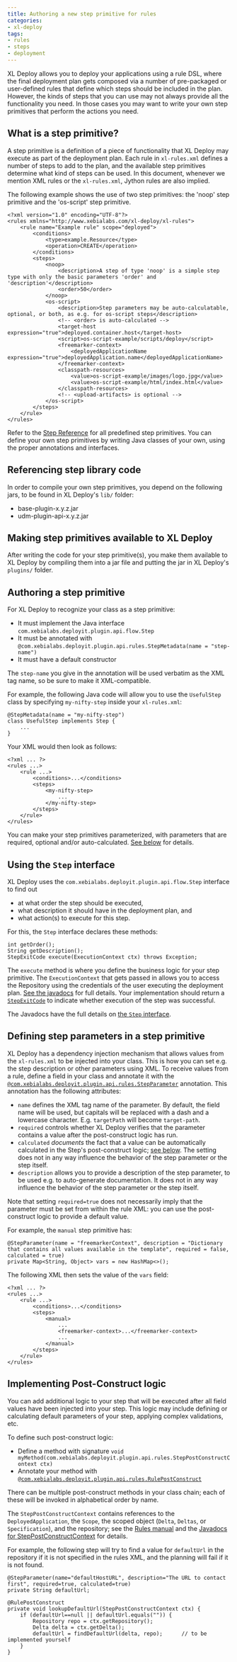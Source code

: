 ```yaml
---
title: Authoring a new step primitive for rules
categories:
- xl-deploy
tags:
- rules
- steps
- deployment
---
```


XL Deploy allows you to deploy your applications using a rule DSL, where the final deployment plan gets composed via a number of pre-packaged or user-defined rules that define which steps should be included in the plan. However, the kinds of steps that you can use may not always provide all the functionality you need. In those cases you may want to write your own step primitives that perform the actions you need.


## What is a step primitive?

A step primitive is a definition of a piece of functionality that XL Deploy may execute as part of the deployment plan. Each rule in `xl-rules.xml` defines a number of steps to add to the plan, and the available step primitives determine what kind of steps can be used. In this document, whenever we mention XML rules or the `xl-rules.xml`, Jython rules are also implied.

The following example shows the use of two step primitives: the 'noop' step primitive and the 'os-script' step primitive.

    <?xml version="1.0" encoding="UTF-8"?>
    <rules xmlns="http://www.xebialabs.com/xl-deploy/xl-rules">
        <rule name="Example rule" scope="deployed">
            <conditions>
                <type>example.Resource</type>
                <operation>CREATE</operation>
            </conditions>
            <steps>
                <noop>
                    <description>A step of type 'noop' is a simple step type with only the basic parameters 'order' and 'description'</description>
                    <order>50</order>
                </noop>
                <os-script>
                    <description>Step parameters may be auto-calculatable, optional, or both, as e.g. for os-script steps</description>
                    <!-- <order> is auto-calculated -->
                    <target-host expression="true">deployed.container.host</target-host>
                    <script>os-script-example/scripts/deploy</script>
                    <freemarker-context>
                        <deployedApplicationName expression="true">deployedApplication.name</deployedApplicationName>
                    </freemarker-context>
                    <classpath-resources>
                        <value>os-script-example/images/logo.jpg</value>
                        <value>os-script-example/html/index.html</value>
                    </classpath-resources>
                    <!-- <upload-artifacts> is optional -->
                </os-script>
            </steps>
        </rule>
    </rules>

Refer to the [Step Reference](stepreference.html) for all predefined step primitives. You can define your own step primitives by writing Java classes of your own, using the proper annotations and interfaces.


## Referencing step library code

In order to compile your own step primitives, you depend on the following jars, to be found in XL Deploy's `lib/` folder:

* base-plugin-x.y.z.jar
* udm-plugin-api-x.y.z.jar


## Making step primitives available to XL Deploy

After writing the code for your step primitive(s), you make them available to XL Deploy by compiling them into a jar file and putting the jar in XL Deploy's `plugins/` folder.


## Authoring a step primitive

For XL Deploy to recognize your class as a step primitive:

* It must implement the Java interface `com.xebialabs.deployit.plugin.api.flow.Step`
* It must be annotated with `@com.xebialabs.deployit.plugin.api.rules.StepMetadata(name = "step-name")`
* It must have a default constructor

The `step-name` you give in the annotation will be used verbatim as the XML tag name, so be sure to make it XML-compatible.
 
For example, the following Java code will allow you to use the `UsefulStep` class by specifying `my-nifty-step` inside your `xl-rules.xml`:

    @StepMetadata(name = "my-nifty-step")
    class UsefulStep implements Step {
        ...
    }

Your XML would then look as follows:

    <?xml ... ?>
    <rules ...>
        <rule ...>
            <conditions>...</conditions>
            <steps>
                <my-nifty-step>
                    ...
                </my-nifty-step>
            </steps>
        </rule>
    </rules>

You can make your step primitives parameterized, with parameters that are required, optional and/or auto-calculated. [See below](#Defining-step-parameters-in-a-step-primitive) for details.
    

## Using the `Step` interface

XL Deploy uses the `com.xebialabs.deployit.plugin.api.flow.Step` interface to find out

* at what order the step should be executed,
* what description it should have in the deployment plan, and
* what action(s) to execute for this step.

For this, the `Step` interface declares these methods:

    int getOrder();
    String getDescription();
    StepExitCode execute(ExecutionContext ctx) throws Exception;

The `execute` method is where you define the business logic for your step primitive. The `ExecutionContext` that gets passed in allows you to access the Repository using the credentials of the user executing the deployment plan. [See the javadocs](javadoc/udm-plugin-api/com/xebialabs/deployit/plugin/api/flow/ExecutionContext.html) for full details. Your implementation should return a [`StepExitCode`](javadoc/udm-plugin-api/com/xebialabs/deployit/plugin/api/flow/StepExitCode.html) to indicate whether execution of the step was successful.

The Javadocs have the full details on [the `Step` interface](javadoc/udm-plugin-api/com/xebialabs/deployit/plugin/api/flow/Step.html).


## Defining step parameters in a step primitive

XL Deploy has a dependency injection mechanism that allows values from the `xl-rules.xml` to be injected into your class. This is how you can set e.g. the step description or other parameters using XML. To receive values from a rule, define a field in your class and annotate it with the [`@com.xebialabs.deployit.plugin.api.rules.StepParameter`](javadocs.html) annotation. This annotation has the following attributes:

* `name` defines the XML tag name of the parameter. By default, the field name will be used, but capitals will be replaced with a dash and a lowercase character. E.g. `targetPath` will become `target-path`.
* `required` controls whether XL Deploy verifies that the parameter contains a value after the post-construct logic has run.
* `calculated` *documents* the fact that a value can be automatically calculated in the Step's post-construct logic; [see below](#Implementing-post-construct-logic). The setting does not in any way influence the behavior of the step parameter or the step itself.
* `description` allows you to provide a description of the step parameter, to be used e.g. to auto-generate documentation. It does not in any way influence the behavior of the step parameter or the step itself.

Note that setting `required=true` does not necessarily imply that the parameter must be set from within the rule XML: you can use the post-construct logic to provide a default value.

For example, the `manual` step primitive has:

    @StepParameter(name = "freemarkerContext", description = "Dictionary that contains all values available in the template", required = false, calculated = true)
    private Map<String, Object> vars = new HashMap<>();

The following XML then sets the value of the `vars` field:

    <?xml ... ?>
    <rules ...>
        <rule ...>
            <conditions>...</conditions>
            <steps>
                <manual>
                    ...
                    <freemarker-context>...</freemarker-context>
                    ...
                </manual>
            </steps>
        </rule>
    </rules>


## Implementing Post-Construct logic

You can add additional logic to your step that will be executed after all field values have been injected into your step. This logic may include defining or calculating default parameters of your step, applying complex validations, etc. 

To define such post-construct logic:

* Define a method with signature `void myMethod(com.xebialabs.deployit.plugin.api.rules.StepPostConstructContext ctx)`
* Annotate your method with [`@com.xebialabs.deployit.plugin.api.rules.RulePostConstruct`](javadoc/udm-plugin-api/com/xebialabs/deployit/plugin/api/rules/RulePostConstruct.html)

There can be multiple post-construct methods in your class chain; each of these will be invoked in alphabetical order by name.

The `StepPostConstructContext` contains references to the `DeployedApplication`, the `Scope`, the scoped object (`Delta`, `Deltas`, or `Specification`), and the repository; see the [Rules manual](rulesmanual.html) and the [Javadocs for StepPostConstructContext](javadoc/udm-plugin-api/com/xebialabs/deployit/plugin/api/flow/StepPostConstructContext.html) for details.

For example, the following step will try to find a value for `defaultUrl` in the repository if it is not specified in the rules XML, and the planning will fail if it is not found.

    @StepParameter(name="defaultHostURL", description="The URL to contact first", required=true, calculated=true)
    private String defaultUrl;

    @RulePostConstruct
    private void lookupDefaultUrl(StepPostConstructContext ctx) {
        if (defaultUrl==null || defaultUrl.equals("")) {
            Repository repo = ctx.getRepository();
            Delta delta = ctx.getDelta();
            defaultUrl = findDefaultUrl(delta, repo);      // to be implemented yourself
        }
    }
    